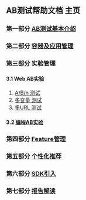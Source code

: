 ## AB测试帮助文档 主页


### 第一部分 [AB测试基本介绍](what_is_ab_testing/what_is_ab_testing.md)

### 第二部分 [容器及应用管理](container_app_manage/container_app_manage.md)

### 第三部分 实验管理

   #### 3.1 Web AB实验
    
   1. [A/B/n 测试](experience_manage/web/ab_testing/ab_testing.md) 
   2. [多变量 测试](experience_manage/web/ab_testing/mvt.md)
   2. [多URL 测试](experience_manage/web/ab_testing/redirect_test.md)


  #### 3.2 [编程AB实验](experience_manage/full_stack/full_stack.md)
    

### 第四部分 [Feature管理](experience_manage/full_stack/feature_flag.md)


### 第五部分 [个性化推荐](personalization/personalization.md)

### 第六部分 [SDK引入](sdk/sdk.md)

### 第七部分 [报告解读](report/report.md)
